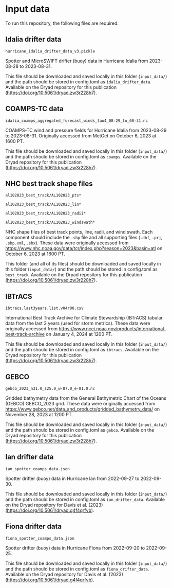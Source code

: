 # Input data

To run this repository, the following files are required:

## Idalia drifter data

`hurricane_idalia_drifter_data_v3.pickle`

Spotter and MicroSWIFT drifter (buoy) data in Hurricane Idalia from 2023-08-28 to 2023-08-31.

This file should be downloaded and saved locally in this folder (`input_data/`) and the path should be stored in config.toml as `idalia_drifter_data`.
Available on the Dryad repository for this publication (https://doi.org/10.5061/dryad.zw3r228h7).

## COAMPS-TC data

`idalia_coamps_aggregated_forecast_winds_tau4_08-29_to_08-31.nc`

COAMPS-TC wind and pressure fields for Hurricane Idalia from 2023-08-29 to 2023-08-31.  Originally accessed from MetGet on October 6, 2023 at 1600 PT.

This file should be downloaded and saved locally in this folder (`input_data/`) and the path should be stored in config.toml as `coamps`.
Available on the Dryad repository for this publication (https://doi.org/10.5061/dryad.zw3r228h7).

## NHC best track shape files

`al102023_best_track/AL102023_pts*`

`al102023_best_track/AL102023_lin*`

`al102023_best_track/AL102023_radii*`

`al102023_best_track/AL102023_windswath*`

NHC shape files of best track points, line, radii, and wind swath.  Each component should include the `.shp` file and all supporting files (`.dbf`, `.prj`, `.shp.xml`, `.shx`).
These data were originally accessed from https://www.nhc.noaa.gov/data/tcr/index.php?season=2023&basin=atl on October 6, 2023 at 1600 PT.

This folder (and all of its files) should be downloaded and saved locally in this folder (`input_data/`) and the path should be stored in config.toml as `best_track`.
Available on the Dryad repository for this publication (https://doi.org/10.5061/dryad.zw3r228h7).

## IBTrACS

`ibtracs.last3years.list.v04r00.csv`

International Best Track Archive for Climate Stewardship (IBTrACS) tabular data from the last 3 years (used for storm metrics).  These data were originally accessed from https://www.ncei.noaa.gov/products/international-best-track-archive on January 4, 2024 at 1200 PT.

This file should be downloaded and saved locally in this folder (`input_data/`) and the path should be stored in config.toml as `ibtracs`.
Available on the Dryad repository for this publication (https://doi.org/10.5061/dryad.zw3r228h7).

## GEBCO

`gebco_2023_n31.0_s25.0_w-87.0_e-81.0.nc`

Gridded bathymetry data from the General Bathymetric Chart of the Oceans (GEBCO) GEBCO_2023 grid.  These data were originally accessed from https://www.gebco.net/data_and_products/gridded_bathymetry_data/ on November 28, 2023 at 1200 PT.

This file should be downloaded and saved locally in this folder (`input_data/`) and the path should be stored in config.toml as `gebco`.
Available on the Dryad repository for this publication (https://doi.org/10.5061/dryad.zw3r228h7).

## Ian drifter data

`ian_spotter_coamps_data.json`

Spotter drifter (buoy) data in Hurricane Ian from 2022-09-27 to 2022-09-30.

This file should be downloaded and saved locally in this folder (`input_data/`) and the path should be stored in config.toml as `ian_drifter_data`.
Available on the Dryad repository for Davis et al. (2023) (https://doi.org/10.5061/dryad.g4f4qrfvb).


## Fiona drifter data

`fiona_spotter_coamps_data.json`

Spotter drifter (buoy) data in Hurricane Fiona from 2022-09-20 to 2022-09-25.

This file should be downloaded and saved locally in this folder (`input_data/`) and the path should be stored in config.toml as `fiona_drifter_data`.
Available on the Dryad repository for Davis et al. (2023) (https://doi.org/10.5061/dryad.g4f4qrfvb).
